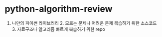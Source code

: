 # python-algorithm-review
1. 나만의 파이썬 라이브러리 2. 모르는 문제나 어려운 문제 복습하기 위한 소스코드 3. 자료구조나 알고리즘 빠르게 복습하기 위한 repo
